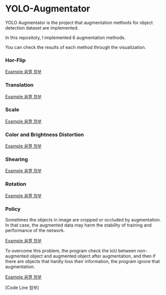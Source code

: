 # YOLO-Augmentator

YOLO Augmentator is the project that augmentation methods for object detection dataset are implemented.


In this repositoty, I implemented 6 augmentation methods.

You can check the results of each method through the visualization.

### Hor-Flip

[Example 움짤 첨부]()

### Translation

[Example 움짤 첨부]()

### Scale

[Example 움짤 첨부]()

### Color and Brightness Distortion

[Example 움짤 첨부]()

### Shearing

[Example 움짤 첨부]()

### Rotation

[Example 움짤 첨부]()

### Policy

Sometimes the objects in image are cropped or occluded by augmentation. In that case, the augmented data may harm the stability of training and performance of the network.

[Example 움짤 첨부]()

To overcome this problem, the program check the IoU between non-augmented object and augmented object after augmentation, and then if there are objects that hardly loss their information, the program ignore that augmentation.

[Example 움짤 첨부]()

[Code Line 첨부]
